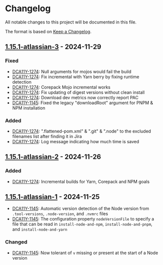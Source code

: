 # Changelog

All notable changes to this project will be documented in this file.

The format is based on [Keep a Changelog](https://keepachangelog.com/en/1.1.0/).

## [1.15.1-atlassian-3]  - 2024-11-29

### Fixed

- [DCA11Y-1274]: Null arguments for mojos would fail the build
- [DCA11Y-1274]: Fix incremental with Yarn berry by fixing runtime detection
- [DCA11Y-1274]: Corepack Mojo incremental works
- [DCA11Y-1274]: Fix updating of digest versions without clean install
- [DCA11Y-1274]: Download dev metrics now correctly report PAC
- [DCA11Y-1145]: Fixed the legacy "downloadRoot" argument for PNPM & NPM installation

### Added

- [DCA11Y-1274]: ".flattened-pom.xml" & ".git" & ".node" to the excluded filenames list after finding it in Jira
- [DCA11Y-1274]: Log message indicating how much time is saved

## [1.15.1-atlassian-2] - 2024-11-26

### Added

- [DCA11Y-1274]: Incremental builds for Yarn, Corepack and NPM goals 

## [1.15.1-atlassian-1] - 2024-11-25

- [DCA11Y-1145]: Automatic version detection of the Node version from `.tool-versions`, `.node-version`, and `.nvmrc` files
- [DCA11Y-1145]: The configuration property `nodeVersionFile` to specify a file that can be read in `install-node-and-npm`, `install-node-and-pnpm`, and `install-node-and-yarn`

### Changed

- [DCA11Y-1145]: Now tolerant of `v` missing or present at the start of a Node version



[DCA11Y-1274]: https://hello.jira.atlassian.cloud/browse/DCA11Y-1274
[DCA11Y-1145]: https://hello.jira.atlassian.cloud/browse/DCA11Y-1145

[unreleased]: https://github.com/atlassian-forks/frontend-maven-plugin/compare/frontend-plugins-1.15.1-atlassian-3...HEAD
[1.15.1-atlassian-3]: https://github.com/atlassian-forks/frontend-maven-plugin/compare/frontend-plugins-1.15.1-atlassian-2...frontend-plugins-1.15.1-atlassian-3
[1.15.1-atlassian-2]: https://github.com/atlassian-forks/frontend-maven-plugin/compare/frontend-plugins-1.15.1-atlassian-1...frontend-plugins-1.15.1-atlassian-2
[1.15.1-atlassian-1]: https://github.com/atlassian-forks/frontend-maven-plugin/compare/frontend-plugins-1.15.1-atlassian-1-16519678...frontend-plugins-1.15.1-atlassian-1
[1.15.1-atlassian-1-16519678]: https://github.com/atlassian-forks/frontend-maven-plugin/compare/frontend-plugins-1.15.1...frontend-plugins-1.15.1-atlassian-1-16519678
